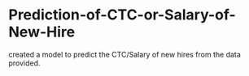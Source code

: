 # Prediction-of-CTC-or-Salary-of-New-Hire
 created a model to predict the CTC/Salary of new hires from the data provided.
